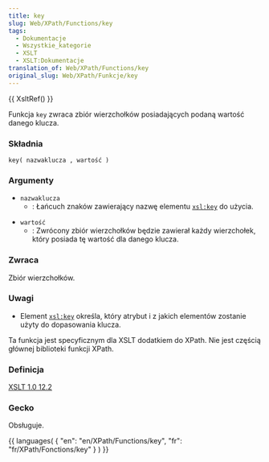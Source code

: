 ```yaml
---
title: key
slug: Web/XPath/Functions/key
tags:
  - Dokumentacje
  - Wszystkie_kategorie
  - XSLT
  - XSLT:Dokumentacje
translation_of: Web/XPath/Functions/key
original_slug: Web/XPath/Funkcje/key
---
```

{{ XsltRef() }}

Funkcja `key` zwraca zbiór wierzchołków posiadających podaną wartość danego klucza.

### Składnia

    key( nazwaklucza , wartość )

### Argumenty

- `nazwaklucza`
  - : Łańcuch znaków zawierający nazwę elementu [`xsl:key`](pl/XSLT/key) do użycia.

<!---->

- `wartość`
  - : Zwrócony zbiór wierzchołków będzie zawierał każdy wierzchołek, który posiada tę wartość dla danego klucza.

### Zwraca

Zbiór wierzchołków.

### Uwagi

- Element [`xsl:key`](pl/XSLT/key) określa, który atrybut i z jakich elementów zostanie użyty do dopasowania klucza.

Ta funkcja jest specyficznym dla XSLT dodatkiem do XPath. Nie jest częścią głównej biblioteki funkcji XPath.

### Definicja

[XSLT 1.0 12.2](http://www.w3.org/TR/xslt#function-key)

### Gecko

Obsługuje.

{{ languages( { "en": "en/XPath/Functions/key", "fr": "fr/XPath/Fonctions/key" } ) }}
